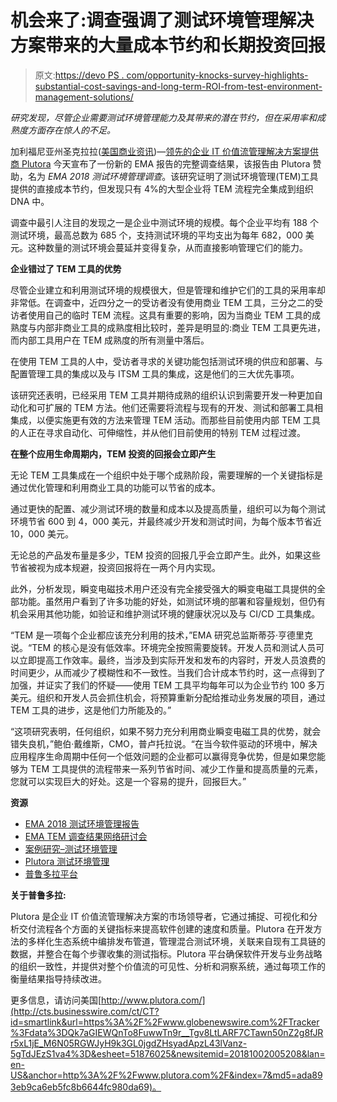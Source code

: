 # 机会来了:调查强调了测试环境管理解决方案带来的大量成本节约和长期投资回报

> 原文:[https://devo PS . com/opportunity-knocks-survey-highlights-substantial-cost-savings-and-long-term-ROI-from-test-environment-management-solutions/](https://devops.com/opportunity-knocks-survey-highlights-substantial-cost-savings-and-long-term-roi-from-test-environment-management-solutions/)

*研究发现，尽管企业需要测试环境管理能力及其带来的潜在节约，但在采用率和成熟度方面存在惊人的不足。*

加利福尼亚州圣克拉拉([美国商业资讯](https://www.businesswire.com/))—[领先的企业 IT 价值流管理解决方案提供商 Plutora](http://cts.businesswire.com/ct/CT?id=smartlink&url=http%3A%2F%2Fplutora.com&esheet=51876025&newsitemid=20181002005208&lan=en-US&anchor=Plutora&index=1&md5=88739e820ec29690cfe46667df64fa20) 今天宣布了一份新的 EMA 报告的完整调查结果，该报告由 Plutora 赞助，名为 *EMA 2018 测试环境管理调查*。该研究证明了测试环境管理(TEM)工具提供的直接成本节约，但发现只有 4%的大型企业将 TEM 流程完全集成到组织 DNA 中。

调查中最引人注目的发现之一是企业中测试环境的规模。每个企业平均有 188 个测试环境，最高总数为 685 个，支持测试环境的平均支出为每年 682，000 美元。这种数量的测试环境会蔓延并变得复杂，从而直接影响管理它们的能力。

**企业错过了 TEM 工具的优势**

尽管企业建立和利用测试环境的规模很大，但是管理和维护它们的工具的采用率却非常低。在调查中，近四分之一的受访者没有使用商业 TEM 工具，三分之二的受访者使用自己的临时 TEM 流程。这具有重要的影响，因为当商业 TEM 工具的成熟度与内部非商业工具的成熟度相比较时，差异是明显的:商业 TEM 工具更先进，而内部工具用户在 TEM 成熟度的所有测量中落后。

在使用 TEM 工具的人中，受访者寻求的关键功能包括测试环境的供应和部署、与配置管理工具的集成以及与 ITSM 工具的集成，这是他们的三大优先事项。

该研究还表明，已经采用 TEM 工具并期待成熟的组织认识到需要开发一种更加自动化和可扩展的 TEM 方法。他们还需要将流程与现有的开发、测试和部署工具相集成，以便实施更有效的方法来管理 TEM 活动。而那些目前使用内部 TEM 工具的人正在寻求自动化、可伸缩性，并从他们目前使用的特别 TEM 过程过渡。

**在整个应用生命周期内，TEM 投资的回报会立即产生**

无论 TEM 工具集成在一个组织中处于哪个成熟阶段，需要理解的一个关键指标是通过优化管理和利用商业工具的功能可以节省的成本。

通过更快的配置、减少测试环境的数量和成本以及提高质量，组织可以为每个测试环境节省 600 到 4，000 美元，并最终减少开发和测试时间，为每个版本节省近 10，000 美元。

无论总的产品发布量是多少，TEM 投资的回报几乎会立即产生。此外，如果这些节省被视为成本规避，投资回报将在一两个月内实现。

此外，分析发现，瞬变电磁技术用户还没有完全接受强大的瞬变电磁工具提供的全部功能。虽然用户看到了许多功能的好处，如测试环境的部署和容量规划，但仍有机会采用其他功能，如验证和维护测试环境的健康状况以及与 CI/CD 工具集成。

“TEM 是一项每个企业都应该充分利用的技术，”EMA 研究总监斯蒂芬·亨德里克说。“TEM 的核心是没有低效率。环境完全按照需要旋转。开发人员和测试人员可以立即提高工作效率。最终，当涉及到实际开发和发布的内容时，开发人员浪费的时间更少，从而减少了模糊性和不一致性。当我们合计成本节约时，这一点得到了加强，并证实了我们的怀疑——使用 TEM 工具平均每年可以为企业节约 100 多万美元。组织和开发人员会抓住机会，将预算重新分配给推动业务发展的项目，通过 TEM 工具的进步，这是他们力所能及的。”

“这项研究表明，任何组织，如果不努力充分利用商业瞬变电磁工具的优势，就会错失良机，”鲍伯·戴维斯，CMO，普卢托拉说。“在当今软件驱动的环境中，解决应用程序生命周期中任何一个低效问题的企业都可以赢得竞争优势，但是如果您能够为 TEM 工具提供的流程带来一系列节省时间、减少工作量和提高质量的元素，您就可以实现巨大的好处。这是一个容易的提升，回报巨大。”

**资源**

*   [EMA 2018 测试环境管理报告](http://cts.businesswire.com/ct/CT?id=smartlink&url=http%3A%2F%2Fgo.plutora.com%2Fema-test-environment-survey-report&esheet=51876025&newsitemid=20181002005208&lan=en-US&anchor=EMA+2018+Test+Environment+Management+Report&index=2&md5=28044bf9e00429d0c4747553aac1730c)
*   [EMA TEM 调查结果网络研讨会](http://cts.businesswire.com/ct/CT?id=smartlink&url=https%3A%2F%2Fgo.plutora.com%2Ftest-environment-management-critical-requirement-cicd&esheet=51876025&newsitemid=20181002005208&lan=en-US&anchor=EMA+TEM+Survey+Findings+Webinar&index=3&md5=b2f9207da5d869bebebf545a94813440)
*   [案例研究–测试环境管理](http://cts.businesswire.com/ct/CT?id=smartlink&url=https%3A%2F%2Fwww.plutora.com%2Fresources%2Fmulti-national-utility-company&esheet=51876025&newsitemid=20181002005208&lan=en-US&anchor=Case+Study+%E2%80%93+Test+Environment+Management&index=4&md5=ee6689db9c60d5077b4aec6ba5378c19)
*   [Plutora 测试环境管理](http://cts.businesswire.com/ct/CT?id=smartlink&url=https%3A%2F%2Fwww.plutora.com%2Fplatform%2Fplutora-environments&esheet=51876025&newsitemid=20181002005208&lan=en-US&anchor=Plutora+Test+Environment+Management&index=5&md5=5c248f8ce256c9b915d6cc3a38267015)
*   [普鲁多拉平台](http://cts.businesswire.com/ct/CT?id=smartlink&url=https%3A%2F%2Fwww.plutora.com%2Fplatform%2F&esheet=51876025&newsitemid=20181002005208&lan=en-US&anchor=Plutora+Platform&index=6&md5=d881a7e6206dab8a5c8f1b85263f6986)

**关于普鲁多拉:**

Plutora 是企业 IT 价值流管理解决方案的市场领导者，它通过捕捉、可视化和分析交付流程各个方面的关键指标来提高软件创建的速度和质量。Plutora 在开发方法的多样化生态系统中编排发布管道，管理混合测试环境，关联来自现有工具链的数据，并整合在每个步骤收集的测试指标。Plutora 平台确保软件开发与业务战略的组织一致性，并提供对整个价值流的可见性、分析和洞察系统，通过每项工作的衡量结果指导持续改进。

更多信息，请访问美国[http://www.plutora.com/](http://cts.businesswire.com/ct/CT?id=smartlink&url=https%3A%2F%2Fwww.globenewswire.com%2FTracker%3Fdata%3DQk7aGIEWQnTo8FuwwTn9r__Tgv8LtLARF7CTawn50nZ2g8fJRr5xL1jE_M6N05RGWJyH9k3GL0jgdZHsyadApzL43lVanz-5gTdJEzS1va4%3D&esheet=51876025&newsitemid=20181002005208&lan=en-US&anchor=http%3A%2F%2Fwww.plutora.com%2F&index=7&md5=ada893eb9ca6eb5fc8b6644fc980da69)。